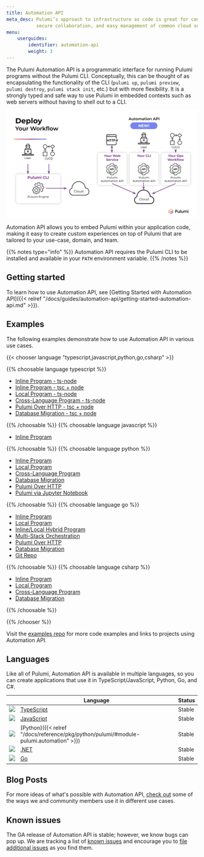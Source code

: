 ```yaml
---
title: Automation API
meta_desc: Pulumi’s approach to infrastructure as code is great for continuous delivery,
           secure collaboration, and easy management of common cloud services and operations.
menu:
    userguides:
        identifier: automation-api
        weight: 3
---
```


The Pulumi Automation API is a programmatic interface for running Pulumi programs without the Pulumi CLI. Conceptually, this can be thought of as encapsulating the functionality of the CLI (`pulumi up`, `pulumi preview`, `pulumi destroy`, `pulumi stack init`, etc.) but with more flexibility. It is a strongly typed and safe way to use Pulumi in embedded contexts such as web servers without having to shell out to a CLI.

![automation-api](automation-api.png)

Automation API allows you to embed Pulumi within your application code, making it easy to create custom experiences on top of Pulumi that are tailored to your use-case, domain, and team.

{{% notes type="info" %}}
Automation API requires the Pulumi CLI to be installed and available in your `PATH` environment variable.
{{% /notes %}}

## Getting started

To learn how to use Automation API, see [Getting Started with Automation API]({{< relref "/docs/guides/automation-api/getting-started-automation-api.md" >}}).

## Examples

The following examples demonstrate how to use Automation API in various use cases.

{{< chooser language "typescript,javascript,python,go,csharp" >}}

{{% choosable language typescript %}}

* [Inline Program - ts-node](https://github.com/pulumi/automation-api-examples/blob/main/nodejs/inlineProgram-tsnode)
* [Inline Program - tsc + node](https://github.com/pulumi/automation-api-examples/blob/main/nodejs/inlineProgram-ts)
* [Local Program - ts-node](https://github.com/pulumi/automation-api-examples/blob/main/nodejs/localProgram-tsnode)
* [Cross-Language Program - ts-node](https://github.com/pulumi/automation-api-examples/blob/main/nodejs/crossLanguage-tsnode)
* [Pulumi Over HTTP - tsc + node](https://github.com/pulumi/automation-api-examples/blob/main/nodejs/pulumiOverHttp-ts)
* [Database Migration - tsc + node](https://github.com/pulumi/automation-api-examples/blob/main/nodejs/databaseMigration-ts)

{{% /choosable %}}
{{% choosable language javascript %}}

* [Inline Program](https://github.com/pulumi/automation-api-examples/blob/main/nodejs/inlineProgram-js)

{{% /choosable %}}
{{% choosable language python %}}

* [Inline Program](https://github.com/pulumi/automation-api-examples/blob/main/python/inline_program)
* [Local Program](https://github.com/pulumi/automation-api-examples/blob/main/python/local_program)
* [Cross-Language Program](https://github.com/pulumi/automation-api-examples/blob/main/python/cross_language)
* [Database Migration](https://github.com/pulumi/automation-api-examples/blob/main/python/database_migration)
* [Pulumi Over HTTP](https://github.com/pulumi/automation-api-examples/blob/main/python/pulumi_over_http)
* [Pulumi via Jupyter Notebook](https://github.com/pulumi/automation-api-examples/blob/main/python/pulumi_via_jupyter)

{{% /choosable %}}
{{% choosable language go %}}

* [Inline Program](https://github.com/pulumi/automation-api-examples/blob/main/go/inline_program)
* [Local Program](https://github.com/pulumi/automation-api-examples/blob/main/go/local_program)
* [Inline/Local Hybrid Program](https://github.com/pulumi/automation-api-examples/blob/main/go/inline_local_hybrid)
* [Multi-Stack Orchestration](https://github.com/pulumi/automation-api-examples/blob/main/go/multi_stack_orchestration)
* [Pulumi Over HTTP](https://github.com/pulumi/automation-api-examples/blob/main/go/pulumi_over_http)
* [Database Migration](https://github.com/pulumi/automation-api-examples/blob/main/go/database_migration)
* [Git Repo](https://github.com/pulumi/automation-api-examples/blob/main/go/git_repo_program)

{{% /choosable %}}
{{% choosable language csharp %}}

* [Inline Program](https://github.com/pulumi/automation-api-examples/blob/main/dotnet/InlineProgram)
* [Local Program](https://github.com/pulumi/automation-api-examples/blob/main/dotnet/LocalProgram)
* [Cross-Language Program](https://github.com/pulumi/automation-api-examples/blob/main/dotnet/CrossLanguage)
* [Database Migration](https://github.com/pulumi/automation-api-examples/blob/main/dotnet/DatabaseMigration)

{{% /choosable %}}

{{% /chooser %}}

Visit the [examples repo](https://github.com/pulumi/automation-api-examples) for more code examples and links to projects using Automation API.

## Languages

Like all of Pulumi, Automation API is available in multiple languages, so you can create applications that use it in TypeScript/JavaScript, Python, Go, and C#.

|                                                        | Language                                                                | Status                                                            |
| ------------------------------------------------------ | ----------------------------------------------------------------------- | ----------------------------------------------------------------- |
| <img src="/logos/tech/logo-ts.png" class="h-10" />     | [TypeScript](/docs/reference/pkg/nodejs/pulumi/pulumi/products/automation-api/) | Stable                                                            |
| <img src="/logos/tech/logo-js.png" class="h-10" />     | [JavaScript](/docs/reference/pkg/nodejs/pulumi/pulumi/products/automation-api/) | Stable                                                            |
| <img src="/logos/tech/logo-python.png" class="h-10" /> | [Python]({{< relref "/docs/reference/pkg/python/pulumi/#module-pulumi.automation" >}}) | Stable                                                           |
| <img src="/logos/tech/dotnet.png" class="h-10" />      | [.NET](/docs/reference/pkg/dotnet/Pulumi.Automation/Pulumi.Automation.html) | Stable |
| <img src="/logos/tech/logo-golang.png" class="h-10" /> | [Go](https://pkg.go.dev/github.com/pulumi/pulumi/sdk/v3/go/auto?tab=doc) | Stable |

## Blog Posts

For more ideas of what's possible with Automation API, [check out](https://www.pulumi.com/blog/tag/automation-api/) some of the ways we and community members use it in different use cases.

## Known issues

The GA release of Automation API is stable; however, we know bugs can pop up. We are tracking a list of [known issues](https://github.com/pulumi/pulumi/issues?q=is%3Aissue+is%3Aopen+label%3Aarea%2Fautomation-api) and encourage you to [file additional issues](https://github.com/pulumi/pulumi/issues/new?assignees=&labels=needs-triage&template=bug_report.md&title=) as you find them.
